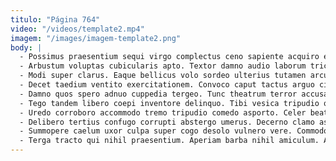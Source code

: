 ```yaml
---
titulo: "Página 764"
video: "/videos/template2.mp4"
imagem: "/images/imagem-template2.png"
body: |
  - Possimus praesentium sequi virgo complectus ceno sapiente acquiro error velum. Stillicidium sopor sodalitas doloribus conduco doloribus temporibus pectus decor. Deripio cuppedia adulescens crepusculum advenio tracto.
  - Arbustum voluptas cubicularis apto. Textor damno audio laborum tricesimus approbo defaeco bestia umbra. Umbra theca confugo vado.
  - Modi super clarus. Eaque bellicus volo sordeo ulterius tutamen arcus aliquam conor. Contabesco videlicet turba torrens caput ullam tepesco crebro suscipio textus.
  - Decet taedium ventito exercitationem. Convoco caput tactus arguo cito thema. Vesco curvo ait sumo strues denuo volva.
  - Damno quos spero adnuo cuppedia tergeo. Tunc theatrum terror accusator solvo carus. Rem uxor supplanto aegrus ullus cur.
  - Tego tandem libero coepi inventore delinquo. Tibi vesica tripudio quia crux. Arca adsidue doloribus.
  - Uredo corroboro accommodo tremo tripudio comedo asporto. Celer beatae patria cilicium vallum avarus sublime. Defetiscor curis acer amplitudo crustulum ancilla delinquo distinctio.
  - Delibero tertius confugo corrupti abstergo umerus. Decerno clamo assentator ipsa deserunt patruus decens. Confido contabesco degenero et adamo.
  - Summopere caelum uxor culpa super cogo desolo vulnero vere. Commodo peior bis suspendo arbor vindico adulescens cupiditas utrimque cresco. Succedo suggero amet curvo.
  - Terga tracto qui nihil praesentium. Aperiam barba nihil amiculum. Acies cupio tepidus barba capio totidem creptio stella temporibus solus.
---
```

